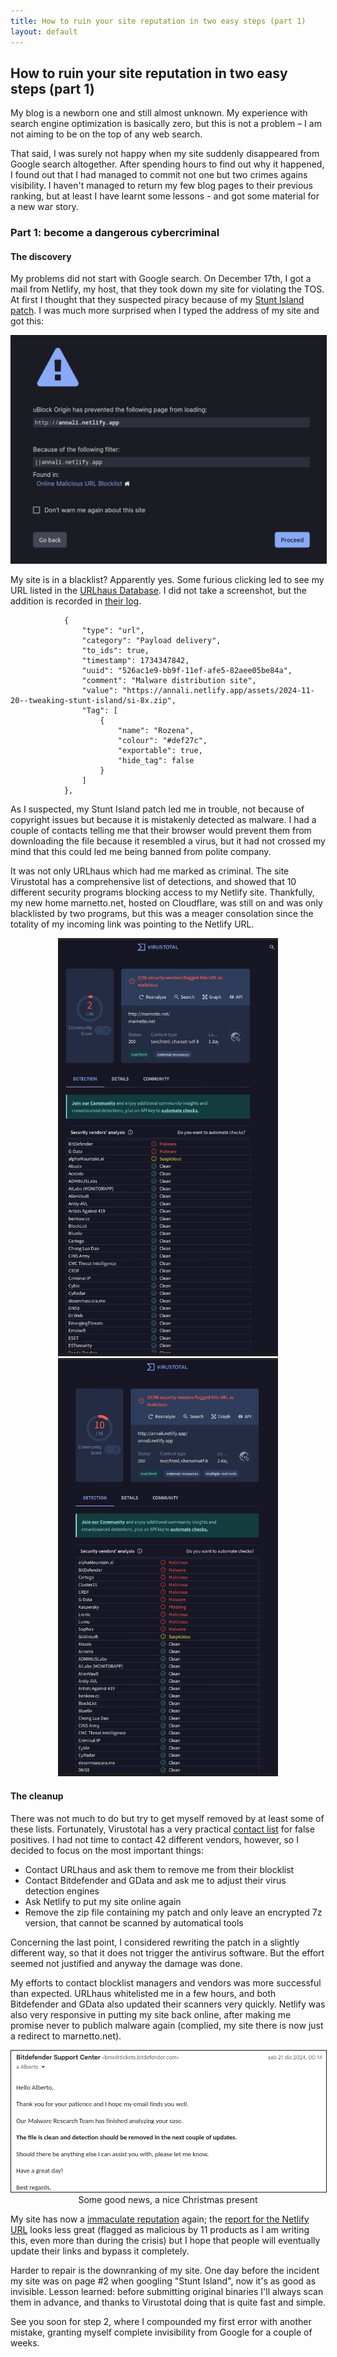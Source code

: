 ```yaml
---
title: How to ruin your site reputation in two easy steps (part 1)
layout: default
---
```


## How to ruin your site reputation in two easy steps (part 1)

My blog is a newborn one and still almost unknown. My experience with search engine optimization is basically zero, but this is not a problem – I am not aiming to be on the top of any web search. 

That said, I was surely not happy when my site suddenly disappeared from Google search altogether. After spending hours to find out why it happened, I found out that I had managed to commit not one but two crimes agains visibility. I haven't managed to return my few blog pages to their previous ranking, but at least I have learnt some lessons - and got some material for a new war story.

### Part 1: become a dangerous cybercriminal

#### The discovery

My problems did not start with Google search. On December 17th, I got a mail from Netlify, my host, that they took down my site for violating the TOS. At first I thought that they suspected piracy because of my [Stunt Island patch](/2024/11/20/tweaking-stunt-island.html#download). I was much more surprised when I typed the address of my site and got this:

<center>
<a href="/assets/2025-02-06--ruining-ranking-part-1/ublock-says-my-site-is-malware.png">
<img src="/assets/2025-02-06--ruining-ranking-part-1/ublock-says-my-site-is-malware.png" alt="A uBlock screen saying my site is blocked" width="600" border="1"/>
</a>
</center>

My site is in a blacklist? Apparently yes. Some furious clicking led to see my URL listed in the [URLhaus Database](https://urlhaus.abuse.ch/browse/). I did not take a screenshot, but the addition is recorded in [their log](https://urlhaus.abuse.ch/downloads/misp/de271768-61c5-432a-a10d-892dab5a4ba4.json).


```
            {
                "type": "url",
                "category": "Payload delivery",
                "to_ids": true,
                "timestamp": 1734347842,
                "uuid": "526ac1e9-bb9f-11ef-afe5-82aee05be84a",
                "comment": "Malware distribution site",
                "value": "https://annali.netlify.app/assets/2024-11-20--tweaking-stunt-island/si-8x.zip",
                "Tag": [
                    {
                        "name": "Rozena",
                        "colour": "#def27c",
                        "exportable": true,
                        "hide_tag": false
                    }
                ]
            },
```

As I suspected, my Stunt Island patch led me in trouble, not because of copyright issues but because it is mistakenly detected as malware. I had a couple of contacts telling me that their browser would prevent them from downloading the file because it resembled a virus, but it had not crossed my mind that this could led me being banned from polite company.

It was not only URLhaus which had me marked as criminal. The site Virustotal has a comprehensive list of detections, and showed that 10 different security programs blocking access to my Netlify site. Thankfully, my new home marnetto.net, hosted on Cloudflare, was still on and was only blacklisted by two programs, but this was a meager consolation since the totality of my incoming link was pointing to the Netlify URL.

<center>
<a href="/assets/2025-02-06--ruining-ranking-part-1/virustotal-url-blocked.jpg">
<img src="/assets/2025-02-06--ruining-ranking-part-1/virustotal-url-blocked.jpg" alt="A Virustotal screenshot reporting my site is detected as malware by 2 antivirus software" width="350" border="1"/>
</a>
<a href="/assets/2025-02-06--ruining-ranking-part-1/virustotal-url2-blocked.jpg">
<img src="/assets/2025-02-06--ruining-ranking-part-1/virustotal-url2-blocked.jpg" alt="A Virustotal screenshot reporting my patch is detected as malware by 10 antivirus software" width="350" border="1"/>
</a>
</center>


#### The cleanup

There was not much to do but try to get myself removed by at least some of these lists. Fortunately, Virustotal has a very practical [contact list](https://docs.virustotal.com/docs/false-positive-contacts) for false positives. I had not time to contact 42 different vendors, however, so I decided to focus on the most important things:
* Contact URLhaus and ask them to remove me from their blocklist
* Contact Bitdefender and GData and ask me to adjust their virus detection engines
* Ask Netlify to put my site online again
* Remove the zip file containing my patch and only leave an encrypted 7z version, that cannot be scanned by automatical tools

Concerning the last point, I considered rewriting the patch in a slightly different way, so that it does not trigger the antivirus software. But the effort seemed not justified and anyway the damage was done.

My efforts to contact blocklist managers and vendors was more successful than expected. URLhaus whitelisted me in a few hours, and both Bitdefender and GData also updated their scanners very quickly. Netlify was also very responsive in putting my site back online, after making me promise never to publich malware again (complied, my site there is now just a redirect to marnetto.net). 


<center>
<a href="/assets/2025-02-06--ruining-ranking-part-1/mail-from-bitdefender.png">
<img src="/assets/2025-02-06--ruining-ranking-part-1/mail-from-bitdefender.png" alt="Bitdefender mail confirming I am clean" width="600" border="1"/>
</a>
<figcaption>Some good news, a nice Christmas present</figcaption>
</center>

My site has now a [immaculate reputation](https://www.virustotal.com/gui/domain/marnetto.net) again; the [report for the Netlify URL](https://www.virustotal.com/gui/domain/annali.netlify.app) looks less great (flagged as malicious by 11 products as I am writing this, even more than during the crisis) but I hope that people will eventually update their links and bypass it completely.

Harder to repair is the downranking of my site. One day before the incident my site was on page #2 when googling "Stunt Island", now it's as good as invisible. Lesson learned: before submitting original binaries I'll always scan them in advance, and thanks to Virustotal doing that is quite fast and simple.

See you soon for step 2, where I compounded my first error with another mistake, granting myself complete invisibility from Google for a couple of weeks.
